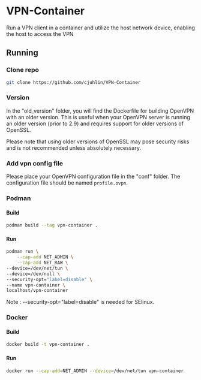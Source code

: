 # VPN-Container
Run a VPN client in a container and utilize the host network device, enabling the host to access the VPN




## Running

### Clone repo
```bash
git clone https://github.com/cjuhlin/VPN-Container
```

### Version

In the "old_version" folder, you will find the Dockerfile for building OpenVPN with an older version. This is useful when your OpenVPN server is running an older version (prior to 2.9) and requires support for older versions of OpenSSL.

Please note that using older versions of OpenSSL may pose security risks and is not recommended unless absolutely necessary.

### Add vpn config file

Please place your OpenVPN configuration file in the "conf" folder. The configuration file should be named ```profile.ovpn```.

### Podman

#### Build

```bash
podman build --tag vpn-container .
```

#### Run
```bash
podman run \
    --cap-add NET_ADMIN \
    --cap-add NET_RAW \
--device=/dev/net/tun \
--device=/dev/null \
--security-opt="label=disable" \
--name vpn-container \
localhost/vpn-container
```

Note : --security-opt="label=disable"  is needed for SElinux.

### Docker

#### Build
```bash
docker build -t vpn-container .
```

#### Run
```bash
docker run --cap-add=NET_ADMIN --device=/dev/net/tun vpn-container
```

